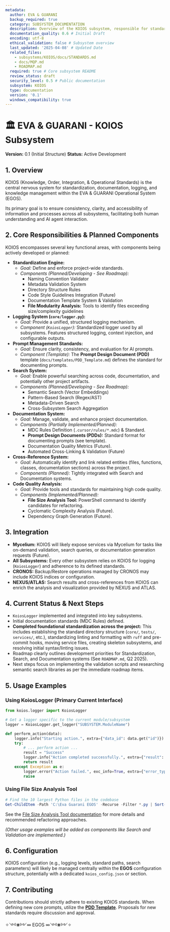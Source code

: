 ```yaml
---
metadata:
  author: EVA & GUARANI
  backup_required: true
  category: SUBSYSTEM_DOCUMENTATION
  description: Overview of the KOIOS subsystem, responsible for standardization, logging, search, and documentation within EGOS.
  documentation_quality: 0.6 # Initial Draft
  encoding: utf-8
  ethical_validation: false # Subsystem overview
  last_updated: '2025-04-08' # Updated Date
  related_files:
    - subsystems/KOIOS/docs/STANDARDS.md
    - docs/MQP.md
    - ROADMAP.md
  required: true # Core subsystem README
  review_status: draft
  security_level: 0.5 # Public documentation
  subsystem: KOIOS
  type: documentation
  version: '0.1'
  windows_compatibility: true
---
```


# 🏛️ EVA & GUARANI - KOIOS Subsystem

**Version:** 0.1 (Initial Structure)
**Status:** Active Development

## 1. Overview

KOIOS (Knowledge, Order, Integration, & Operational Standards) is the central nervous system for standardization, documentation, logging, and knowledge management within the EVA & GUARANI Operational System (EGOS).

Its primary goal is to ensure consistency, clarity, and accessibility of information and processes across all subsystems, facilitating both human understanding and AI agent interaction.

## 2. Core Responsibilities & Planned Components

KOIOS encompasses several key functional areas, with components being actively developed or planned:

* **Standardization Engine:**
  * *Goal:* Define and enforce project-wide standards.
  * *Components (Planned/Developing - See Roadmap):*
    * Naming Convention Validator
    * Metadata Validation System
    * Directory Structure Rules
    * Code Style Guidelines Integration (Future)
    * Documentation Template System & Validation
    * **File Modularity Analysis:** Tools to identify files exceeding size/complexity guidelines
* **Logging System (`core/logger.py`):**
  * *Goal:* Provide a unified, structured logging mechanism.
  * *Component (`KoiosLogger`):* Standardized logger used by all subsystems. Features structured logging, context injection, and configurable outputs.
* **Prompt Management Standards:**
  * *Goal:* Ensure clarity, consistency, and evaluation for AI prompts.
  * *Component (Template):* The **Prompt Design Document (PDD)** template (`docs/templates/PDD_Template.md`) defines the standard for documenting prompts.
* **Search System:**
  * *Goal:* Enable powerful searching across code, documentation, and potentially other project artifacts.
  * *Components (Planned/Developing - See Roadmap):*
    * Semantic Search (Vector Embeddings)
    * Pattern-Based Search (Regex/AST)
    * Metadata-Driven Search
    * Cross-Subsystem Search Aggregation
* **Documentation System:**
  * *Goal:* Manage, validate, and enhance project documentation.
  * *Components (Partially Implemented/Planned):*
    * MDC Rules Definition (`.cursor/rules/*.mdc`) & Standard.
    * **Prompt Design Documents (PDDs):** Standard format for documenting prompts (see template).
    * Documentation Quality Metrics (Future).
    * Automated Cross-Linking & Validation (Future)
* **Cross-Reference System:**
  * *Goal:* Automatically identify and link related entities (files, functions, classes, documentation sections) across the project.
  * *Components (Planned):* Tightly integrated with Search and Documentation systems.
* **Code Quality Analysis:**
  * *Goal:* Provide tools and standards for maintaining high code quality.
  * *Components (Implemented/Planned):*
    * **File Size Analysis Tool:** PowerShell command to identify candidates for refactoring.
    * Cyclomatic Complexity Analysis (Future).
    * Dependency Graph Generation (Future).

## 3. Integration

* **Mycelium:** KOIOS will likely expose services via Mycelium for tasks like on-demand validation, search queries, or documentation generation requests (Future).
* **All Subsystems:** Every other subsystem relies on KOIOS for logging (`KoiosLogger`) and adherence to its defined standards.
* **CRONOS:** Backup/Restore operations managed by CRONOS may include KOIOS indices or configuration.
* **NEXUS/ATLAS:** Search results and cross-references from KOIOS can enrich the analysis and visualization provided by NEXUS and ATLAS.

## 4. Current Status & Next Steps

* `KoiosLogger` implemented and integrated into key subsystems.
* Initial documentation standards (MDC Rules) defined.
* **Completed foundational standardization across the project:** This includes establishing the standard directory structure (`core/`, `tests/`, `services/`, etc.), standardizing linting and formatting with `ruff` and pre-commit hooks, moving service files, creating skeleton subsystems, and resolving initial syntax/linting issues.
* Roadmap clearly outlines development priorities for Standardization, Search, and Documentation systems (See `ROADMAP.md`, Q2 2025).
* Next steps focus on implementing the validation scripts and researching semantic search libraries as per the immediate roadmap items.

## 5. Usage Examples

### Using KoiosLogger (Primary Current Interface)

```python
from koios.logger import KoiosLogger

# Get a logger specific to the current module/subsystem
logger = KoiosLogger.get_logger("SUBSYSTEM.ModuleName")

def perform_action(data):
    logger.info("Starting action.", extra={"data_id": data.get("id")})
    try:
        # ... perform action ...
        result = "Success"
        logger.info("Action completed successfully.", extra={"result": result})
        return result
    except Exception as e:
        logger.error("Action failed.", exc_info=True, extra={"error_type": type(e).__name__})
        raise
```

### Using File Size Analysis Tool

```powershell
# Find the 10 largest Python files in the codebase
Get-ChildItem -Path 'C:\Eva Guarani EGOS' -Recurse -Filter *.py | Sort-Object Length -Descending | Select-Object -First 10 | Format-Table Name, @{Name='Size (MB)';Expression={[math]::Round($_.Length / 1MB, 2)}}, Length -AutoSize
```

See the [File Size Analysis Tool documentation](./tools/file_size_analysis.md) for more details and recommended refactoring approaches.

*(Other usage examples will be added as components like Search and Validation are implemented.)*

## 6. Configuration

KOIOS configuration (e.g., logging levels, standard paths, search parameters) will likely be managed centrally within the **EGOS** configuration structure, potentially with a dedicated `koios_config.json` or section.

## 7. Contributing

Contributions should strictly adhere to existing KOIOS standards. When defining new core prompts, utilize the **[PDD Template](../../docs/templates/PDD_Template.md)**. Proposals for new standards require discussion and approval.

✧༺❀༻∞ EGOS ∞༺❀༻✧

